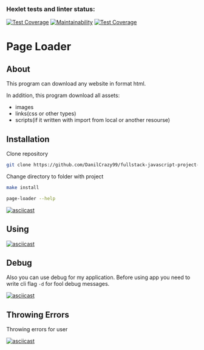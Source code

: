 ### Hexlet tests and linter status:
[![Test Coverage](https://api.codeclimate.com/v1/badges/122a79b0bd487cb32421/test_coverage)](https://codeclimate.com/github/Katteri/fullstack-javascript-project-4/test_coverage)
[![Maintainability](https://api.codeclimate.com/v1/badges/122a79b0bd487cb32421/maintainability)](https://codeclimate.com/github/Katteri/fullstack-javascript-project-4/maintainability)
[![Test Coverage](https://api.codeclimate.com/v1/badges/122a79b0bd487cb32421/test_coverage)](https://codeclimate.com/github/Katteri/fullstack-javascript-project-4/test_coverage)

# Page Loader
## About
This program can download any website in format html.

In addition, this program download all assets:
- images
- links(css or other types)
- scripts(if it written with import from local or another resourse)
## Installation
Clone repository
```bash
git clone https://github.com/DanilCrazy99/fullstack-javascript-project-4
```
Change directory to folder with project
```bash
make install
```
```bash
page-loader --help
```

[![asciicast](https://asciinema.org/a/Ha8xCTdLdGkKlehKklwHX4wfY.svg)](https://asciinema.org/a/Ha8xCTdLdGkKlehKklwHX4wfY)
## Using
[![asciicast](https://asciinema.org/a/3JTtgmQLQo7oau1WOJrAW3Wlm.svg)](https://asciinema.org/a/3JTtgmQLQo7oau1WOJrAW3Wlm)
## Debug
Also you can use debug for my application.
Before using app you need to write cli flag ```-d``` for fool debug messages.

[![asciicast](https://asciinema.org/a/fbCQgAs8QiAbyI4LwloxAEq6Z.svg)](https://asciinema.org/a/fbCQgAs8QiAbyI4LwloxAEq6Z)
## Throwing Errors
Throwing errors for user

[![asciicast](https://asciinema.org/a/4XknImD1xRFaTGe2Ff5jbbNyG.svg)](https://asciinema.org/a/4XknImD1xRFaTGe2Ff5jbbNyG)
